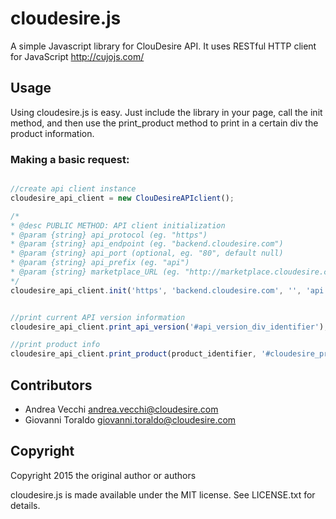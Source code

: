cloudesire.js
=======

A simple Javascript library for ClouDesire API.
It uses RESTful HTTP client for JavaScript http://cujojs.com/


Usage
-----

Using cloudesire.js is easy. 
Just include the library in your page, call the init method, and then use the print_product method to print in a certain div the product information.

### Making a basic request: ###

```javascript

//create api client instance
cloudesire_api_client = new ClouDesireAPIclient();

/*
* @desc PUBLIC METHOD: API client initialization
* @param {string} api_protocol (eg. "https")
* @param {string} api_endpoint (eg. "backend.cloudesire.com")
* @param {string} api_port (optional, eg. "80", default null)
* @param {string} api_prefix (eg. "api")
* @param {string} marketplace_URL (eg. "http://marketplace.cloudesire.com")
*/
cloudesire_api_client.init('https', 'backend.cloudesire.com', '', 'api', 'https://marketplace.cloudesire.com');


//print current API version information
cloudesire_api_client.print_api_version('#api_version_div_identifier');

//print product info
cloudesire_api_client.print_product(product_identifier, '#cloudesire_product_div_identifier');

```

Contributors
------------

- Andrea Vecchi <andrea.vecchi@cloudesire.com>
- Giovanni Toraldo <giovanni.toraldo@cloudesire.com>


Copyright
---------

Copyright 2015 the original author or authors

cloudesire.js is made available under the MIT license.  See LICENSE.txt for details.
